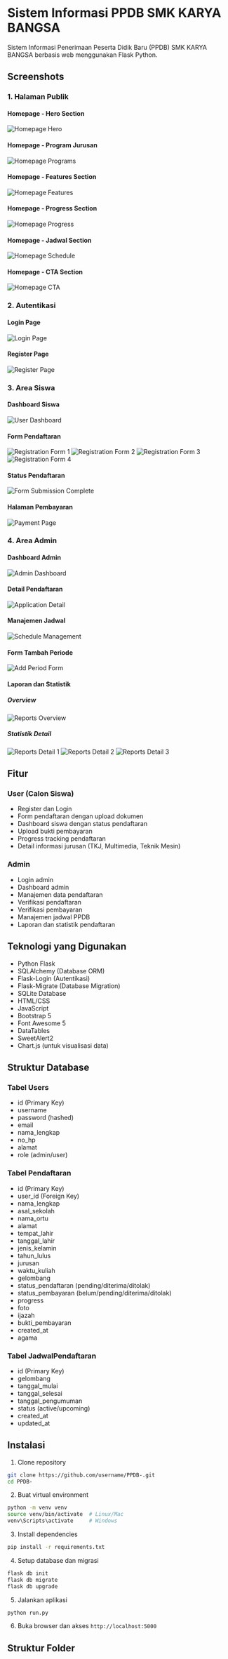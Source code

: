 # Sistem Informasi PPDB SMK KARYA BANGSA

Sistem Informasi Penerimaan Peserta Didik Baru (PPDB) SMK KARYA BANGSA berbasis web menggunakan Flask Python.

## Screenshots

### 1. Halaman Publik
#### Homepage - Hero Section
![Homepage Hero](static/img/jurusan/Screenshot%202025-05-22%20104037.png)

#### Homepage - Program Jurusan 
![Homepage Programs](static/img/Screenshot%202025-05-22%20104945.png)

#### Homepage - Features Section 
![Homepage Features](static/img/Screenshot%202025-05-22%20105028.png)

#### Homepage - Progress Section
![Homepage Progress](static/img/Screenshot%202025-05-22%20105012.png)

#### Homepage - Jadwal Section
![Homepage Schedule](static/img/Screenshot%202025-05-22%20105052.png)

#### Homepage - CTA Section
![Homepage CTA](static/img/Screenshot%202025-05-22%20105105.png)

### 2. Autentikasi
#### Login Page
![Login Page](static/img/Screenshot%202025-05-22%20112135.png)

#### Register Page
![Register Page](static/img/Screenshot%202025-05-22%20113012.png)

### 3. Area Siswa
#### Dashboard Siswa
![User Dashboard](static/img/Screenshot%202025-05-22%20114843.png)

#### Form Pendaftaran
![Registration Form 1](static/img/Screenshot%202025-05-22%20115441.png)
![Registration Form 2](static/img/Screenshot%202025-05-22%20115628.png)
![Registration Form 3](static/img/Screenshot%202025-05-22%20115733.png)
![Registration Form 4](static/img/Screenshot%202025-05-22%20115835.png)

#### Status Pendaftaran
![Form Submission Complete](static/img/Screenshot%202025-05-22%20120226.png)

#### Halaman Pembayaran
![Payment Page](static/img/Screenshot%202025-05-22%20120905.png)

### 4. Area Admin
#### Dashboard Admin
![Admin Dashboard](static/img/Screenshot%202025-05-22%20121346.png)

#### Detail Pendaftaran
![Application Detail](static/img/Screenshot%202025-05-22%20121058.png)

#### Manajemen Jadwal
![Schedule Management](static/img/Screenshot%202025-05-22%20121109.png)

#### Form Tambah Periode
![Add Period Form](static/img/Screenshot%202025-05-22%20123218.png)

#### Laporan dan Statistik
##### Overview
![Reports Overview](static/img/Screenshot%202025-05-22%20121122.png)

##### Statistik Detail
![Reports Detail 1](static/img/Screenshot%202025-05-22%20121245.png)
![Reports Detail 2](static/img/Screenshot%202025-05-22%20121257.png)
![Reports Detail 3](static/img/Screenshot%202025-05-22%20121325.png)

## Fitur

### User (Calon Siswa)
- Register dan Login
- Form pendaftaran dengan upload dokumen
- Dashboard siswa dengan status pendaftaran
- Upload bukti pembayaran
- Progress tracking pendaftaran
- Detail informasi jurusan (TKJ, Multimedia, Teknik Mesin)

### Admin
- Login admin
- Dashboard admin
- Manajemen data pendaftaran
- Verifikasi pendaftaran
- Verifikasi pembayaran 
- Manajemen jadwal PPDB
- Laporan dan statistik pendaftaran

## Teknologi yang Digunakan

- Python Flask
- SQLAlchemy (Database ORM)
- Flask-Login (Autentikasi)
- Flask-Migrate (Database Migration)
- SQLite Database
- HTML/CSS
- JavaScript
- Bootstrap 5
- Font Awesome 5
- DataTables
- SweetAlert2
- Chart.js (untuk visualisasi data)

## Struktur Database

### Tabel Users
- id (Primary Key)
- username
- password (hashed)
- email
- nama_lengkap 
- no_hp
- alamat
- role (admin/user)

### Tabel Pendaftaran
- id (Primary Key)
- user_id (Foreign Key)
- nama_lengkap
- asal_sekolah
- nama_ortu
- alamat
- tempat_lahir
- tanggal_lahir
- jenis_kelamin
- tahun_lulus
- jurusan
- waktu_kuliah
- gelombang
- status_pendaftaran (pending/diterima/ditolak)
- status_pembayaran (belum/pending/diterima/ditolak)
- progress
- foto
- ijazah
- bukti_pembayaran
- created_at
- agama

### Tabel JadwalPendaftaran
- id (Primary Key)
- gelombang
- tanggal_mulai
- tanggal_selesai  
- tanggal_pengumuman
- status (active/upcoming)
- created_at
- updated_at

## Instalasi

1. Clone repository
```bash
git clone https://github.com/username/PPDB-.git
cd PPDB-
```

2. Buat virtual environment
```bash
python -m venv venv
source venv/bin/activate  # Linux/Mac
venv\Scripts\activate     # Windows
```

3. Install dependencies
```bash
pip install -r requirements.txt
```

4. Setup database dan migrasi
```bash
flask db init
flask db migrate
flask db upgrade
```

5. Jalankan aplikasi
```bash
python run.py
```

6. Buka browser dan akses `http://localhost:5000`

## Struktur Folder

